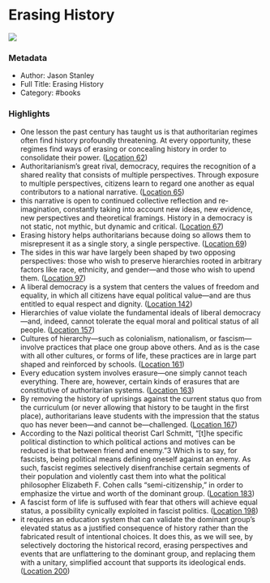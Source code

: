 # Erasing History

![](https://m.media-amazon.com/images/I/71NNQ3QlvcL._SY160.jpg)

### Metadata

- Author: Jason Stanley
- Full Title: Erasing History
- Category: #books

### Highlights

- One lesson the past century has taught us is that authoritarian regimes often find history profoundly threatening. At every opportunity, these regimes find ways of erasing or concealing history in order to consolidate their power. ([Location 62](https://readwise.io/to_kindle?action=open&asin=B0CV2229FC&location=62))
- Authoritarianism’s great rival, democracy, requires the recognition of a shared reality that consists of multiple perspectives. Through exposure to multiple perspectives, citizens learn to regard one another as equal contributors to a national narrative. ([Location 65](https://readwise.io/to_kindle?action=open&asin=B0CV2229FC&location=65))
- this narrative is open to continued collective reflection and re-imagination, constantly taking into account new ideas, new evidence, new perspectives and theoretical framings. History in a democracy is not static, not mythic, but dynamic and critical. ([Location 67](https://readwise.io/to_kindle?action=open&asin=B0CV2229FC&location=67))
- Erasing history helps authoritarians because doing so allows them to misrepresent it as a single story, a single perspective. ([Location 69](https://readwise.io/to_kindle?action=open&asin=B0CV2229FC&location=69))
- The sides in this war have largely been shaped by two opposing perspectives: those who wish to preserve hierarchies rooted in arbitrary factors like race, ethnicity, and gender—and those who wish to upend them. ([Location 97](https://readwise.io/to_kindle?action=open&asin=B0CV2229FC&location=97))
- A liberal democracy is a system that centers the values of freedom and equality, in which all citizens have equal political value—and are thus entitled to equal respect and dignity. ([Location 142](https://readwise.io/to_kindle?action=open&asin=B0CV2229FC&location=142))
- Hierarchies of value violate the fundamental ideals of liberal democracy—and, indeed, cannot tolerate the equal moral and political status of all people. ([Location 157](https://readwise.io/to_kindle?action=open&asin=B0CV2229FC&location=157))
- Cultures of hierarchy—such as colonialism, nationalism, or fascism—involve practices that place one group above others. And as is the case with all other cultures, or forms of life, these practices are in large part shaped and reinforced by schools. ([Location 161](https://readwise.io/to_kindle?action=open&asin=B0CV2229FC&location=161))
- Every education system involves erasure—one simply cannot teach everything. There are, however, certain kinds of erasures that are constitutive of authoritarian systems. ([Location 163](https://readwise.io/to_kindle?action=open&asin=B0CV2229FC&location=163))
- By removing the history of uprisings against the current status quo from the curriculum (or never allowing that history to be taught in the first place), authoritarians leave students with the impression that the status quo has never been—and cannot be—challenged. ([Location 167](https://readwise.io/to_kindle?action=open&asin=B0CV2229FC&location=167))
- According to the Nazi political theorist Carl Schmitt, “[t]he specific political distinction to which political actions and motives can be reduced is that between friend and enemy.”3 Which is to say, for fascists, being political means defining oneself against an enemy. As such, fascist regimes selectively disenfranchise certain segments of their population and violently cast them into what the political philosopher Elizabeth F. Cohen calls “semi-citizenship,” in order to emphasize the virtue and worth of the dominant group. ([Location 183](https://readwise.io/to_kindle?action=open&asin=B0CV2229FC&location=183))
- A fascist form of life is suffused with fear that others will achieve equal status, a possibility cynically exploited in fascist politics. ([Location 198](https://readwise.io/to_kindle?action=open&asin=B0CV2229FC&location=198))
- it requires an education system that can validate the dominant group’s elevated status as a justified consequence of history rather than the fabricated result of intentional choices. It does this, as we will see, by selectively doctoring the historical record, erasing perspectives and events that are unflattering to the dominant group, and replacing them with a unitary, simplified account that supports its ideological ends. ([Location 200](https://readwise.io/to_kindle?action=open&asin=B0CV2229FC&location=200))
